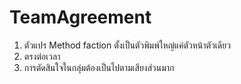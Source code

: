 # TeamAgreement
1. ตัวแปร Method faction ตั้งเป็นตัวพิมพ์ใหญ่แค่ตัวหน้าตัวเดียว
2. ตรงต่อเวลา
3. การตัดสินใจในกลุ่มต้องเป็นไปตามเสียงส่วนมาก